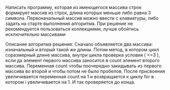 Написать программу, которая из имеющегося массива строк формирует массив из строк,
 длина которых меньше либо равна 3 символа. Первоначальный массив можно ввести с клавиатуры,
 либо задать на старте выполнения алгоритма. При решение не рекомендуется пользоваться коллекциями, 
лучше обойтись исключительно массивами


Описание алгоритма решения:
Сначало объявляется два массива: изначальный и вторый такой же длины.
 Потом метод, в котором цикл соразмерный длине массива, внутри цикла проверка условия ( <=3 ),
 если да элемент первого массива заносится в count элемент второго массива.
 Переменная count чтобы поочередно закидывать из первого массива во второй и чтобы потом не было пробелов.
 После присвоения увеличивается переменная count на 1 и возвращается к циклу for в котором i увеличивается на 1.
 И так проверяется до конца.
